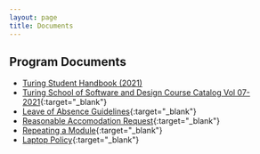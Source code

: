 ```yaml
---
layout: page
title: Documents
---
```


## Program Documents

* [Turing Student Handbook (2021)](./turing_student_handbook_2021.pdf)
* [Turing School of Software and Design Course Catalog Vol
  07-2021](./catalog_07_2021.pdf){:target="_blank"}
* [Leave of Absence
  Guidelines](./leave_of_absence_guidelines_2021.pdf){:target="_blank"}
* [Reasonable Accomodation
  Request](./reasonable_accommodation_request_form.pdf){:target="_blank"}
* [Repeating a Module](./repeat_guidelines_student_2020.pdf){:target="_blank"}
* [Laptop Policy](./laptop_policy.pdf){:target="_blank"}
